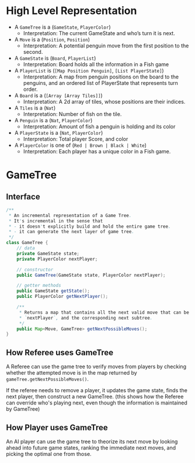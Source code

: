 # High Level Representation
- A `GameTree` is a (`GameState`, `PlayerColor`)
  - Interpretation: The current GameState and who’s turn it is next.
- A `Move` is a (`Position`, `Position`)
  - Interpretation: A potential penguin move from the first position to the second.
- A `GameState` is (`Board`, `PlayerList`)
  - Interpretation: Board holds all the information in a Fish game
- A `PlayerList` is (`[Map Position Penguin]`, `[List PlayerState]`)
  - Interpretation: A map from penguin positions on the board to the penguins,
    and an ordered list of PlayerState that represents turn order.
- A `Board` is a (`[Array [Array Tiles]]`)
  - Interpretation: A 2d array of tiles, whose positions are their indices.
- A `Tiles` is a (`Nat`)
  - Interpretation: Number of fish on the tile.
- A `Penguin` is a (`Nat`, `PlayerColor`)
  - Interpretation: Amount of fish a penguin is holding and its color
- A `PlayerState` is a (`Nat`, `PlayerColor`)
  - Interpretation: Total player Score, and color
- A `PlayerColor` is one of (`Red | Brown | Black | White`)
  - Interpretation: Each player has a unique color in a Fish game.

# GameTree

## Interface
```java
/**
 * An incremental representation of a Game Tree.
 * It's incremental in the sense that
 * - it doesn't explicitly build and hold the entire game tree.
 * - it can generate the next layer of game tree.
 */
class GameTree {
    // data
    private GameState state;
    private PlayerColor nextPlayer;

    // constructor
    public GameTree(GameState state, PlayerColor nextPlayer);

    // getter methods
    public GameState getState();
    public PlayerColor getNextPlayer();

    /**
     * Returns a map that contains all the next valid move that can be made by
     * `nextPlayer`, and the corresponding next subtree.
     */
    public Map<Move, GameTree> getNextPossibleMoves();
}
```


## How Referee uses GameTree
A Referee can use the game tree to verify moves from players by checking whether
the attempted move is in the map returned by `gameTree.getNextPossibleMoves()`.

If the referee needs to remove a player, it updates the game state, finds the
next player, then construct a new GameTree. (this shows how the Referee can
override who's playing next, even though the information is maintained by
GameTree)

## How Player uses GameTree
An AI player can use the game tree to theorize its next move by looking ahead
into future game states, ranking the immediate next moves, and picking the
optimal one from those.
